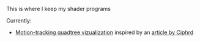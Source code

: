 This is where I keep my shader programs

Currently:
- [Motion-tracking quadtree vizualization](public/main.wgsl) inspired by an [article by Ciphrd](https://ciphrd.com/2020/04/02/building-a-quadtree-filter-in-glsl-using-a-probabilistic-approach/)